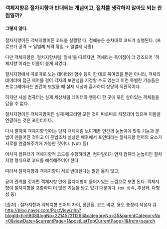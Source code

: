 ### 객체지향은 절차지향과 반대되는 개념이고, 절차를 생각하지 않아도 되는 관점일까?

#### 그렇지 않다.

절차지향이든 객체지향이든 코드를 실행할 때, 정해놓은 순차대로 코드가 실행된다.
(프로브가 공격 → 일벌레 체력 깎임 → 일벌레 사망)​

다만 객체지향은,
절차지향처럼 '절차'를 따르지만,
객체라는 특이점이 더 강조되어 '객체지향'이라는 이름이 붙게 되었다.​

절차지향에서 따로따로 노는 데이터와 함수 등이 한 데로 묶여있을 뿐만 아니라,
객체의 데이터에 접근 제어를 걸어 각자의 보안성을 지정할 수도 있는데
이런 특별한 기능들은 프로그래머라는 인간이 보았을 때
실제 세상과 흡사하여 상당히 직관적이다.​

하지만 사실 컴퓨터는
실제 세상처럼 데이터와 행동이 한 곳에 묶인
살아있는 객체들을 담을 수 없다.​

절차지향이든 객체지향이든
실제 메모리엔 모든 것이 따로따로 저장​되어 있으며
이들을 연결하는 것은 포인터이다.​

다시 말하여
객체지향 언어는 단지 객체처럼 보이게끔
인간의 눈높이에 맞춰 기능과 문법이 만들어진 것이고
이 문법조차 실상은 배후에서 포인터라는 절차지향 언어의 요소가
서로를 연결해주기에 가능한 것이다. (vptr 등)​

어차피 컴퓨터가 객체지향적 코드를 수행하려면,
컴파일러가 먼저 컴퓨터 눈높이인 절차지향 형식으로 코드를 해석해주어야 한다.​

 따라서 절차지향과 객체지향이 서로 반대된다는 말은 옳지 않고,​

굳이 관계를 짓자면 객체지향 안에 절차지향이 들어가있는 느낌으로 보면 된다.
객체지향이 절차지향을 포함하여 더 많은 기능을 담고 있기 때문이다.
(ex. 상속, 추상화, 다형성 등)


[출처] : 절차지향과 객체지향 언어의 차이, 장단점, 코드 비교, 용도 총정리 작성자 큐 
http://blog.naver.com/PostView.nhn?blogId=hirit808&logNo=221457311265&categoryNo=35&parentCategoryNo=0&viewDate=&currentPage=1&postListTopCurrentPage=1&from=search
